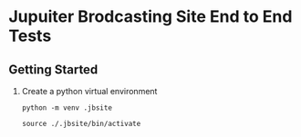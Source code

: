 # Jupuiter Brodcasting Site End to End Tests


## Getting Started

1. Create a python virtual environment

    `python -m venv .jbsite`

    `source ./.jbsite/bin/activate`